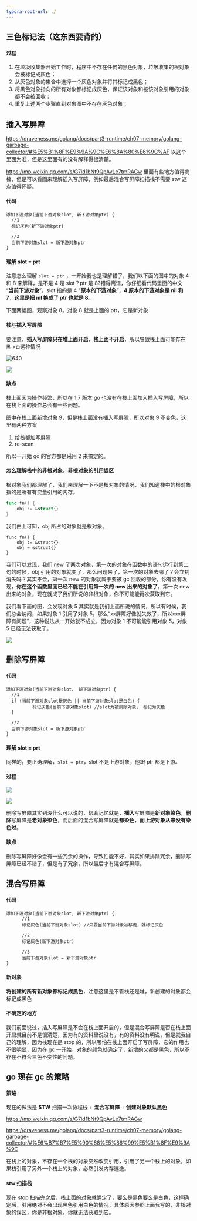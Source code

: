 ```yaml
---
typora-root-url: ./
---
```


## 三色标记法（这东西要背的）

#### 过程

1.  在垃圾收集器开始工作时，程序中不存在任何的黑色对象，垃圾收集的根对象会被标记成灰色；
2. 从灰色对象的集合中选择一个灰色对象并将其标记成黑色；
3. 将黑色对象指向的所有对象都标记成灰色，保证该对象和被该对象引用的对象都不会被回收；
4. 重复上述两个步骤直到对象图中不存在灰色对象；

## 插入写屏障

https://draveness.me/golang/docs/part3-runtime/ch07-memory/golang-garbage-collector/#%E5%B1%8F%E9%9A%9C%E6%8A%80%E6%9C%AF 以这个里面为准，但是这里面有的没有解释得很清楚。

https://mp.weixin.qq.com/s/G7id1bNt9QpAvLe7tmRAGw 里面有些地方值得商榷，但是可以看图来理解插入写屏障，例如最后混合写屏障扫描栈不需要 stw 这点值得怀疑。

#### 代码

```
添加下游对象(当前下游对象slot, 新下游对象ptr) {
  //1
  标记灰色(新下游对象ptr)
  
  //2
  当前下游对象slot = 新下游对象ptr  
}
```

#### 理解 slot = prt

注意怎么理解 `slot = ptr` ，一开始我也是理解错了，我们以下面的图中的对象 4 和 8 来解释，是不是 4 是 slot？ptr 是 8?错得离谱，你仔细看代码里面的中文 “**当前下游对象**”，slot 指的是 4 “**原本的下游对象**”，**4 原本的下游对象是 nil 和 7**，**这里是把 nil 换成了 ptr 也就是 8**。

下面两幅图，观察对象 8，对象 8 就是上面的 ptr，它是新对象

#### 栈与插入写屏障

要注意，**插入写屏障只在堆上面开启**，**栈上面不开启**，所以导致栈上面可能存在`黑->白`这种情况

![640](/640.jpg)

![](/641.jpg)

#### 缺点

栈上面因为操作频繁，所以在 1.7 版本 go 也没有在栈上面加入插入写屏障，所以在栈上面的操作总会有一些问题。

图中在栈上面新增对象 9，但是栈上面没有插入写屏障，所以对象 9 不变色，这里有两种方案

1. 给栈都加写屏障
2. re-scan

所以一开始 go 的官方都是采用 2 来搞定的。

#### 怎么理解栈中的非根对象，非根对象的引用误区

根对象我们都理解了，我们来理解一下不是根对象的情况，我们知道栈中的根对象指的是所有有变量引用的内存。

```go
func fn() {
    obj := &struct{}
}
```

我们由上可知，obj 所占的对象就是根对象。

```
func fn() {
    obj := &struct{}
    obj = &struct{}
}
```

我们可以发现，我们 new 了两次对象，第一次的对象在函数中的语句运行到第二句的时候，obj 引用的对象就变了，那么问题来了，第一次的对象去哪了？会立刻消失吗？其实不会，第一次 new 的对象就属于要被 gc 回收的部分，你有没有发现，**你在这个函数里面已经不能在引用第一次的 new 出来的对象了**。第一次 new 出来的对象，现在就成了我们所说的非根对象，你不可能能再次获取到它。

我们看下面的图，会发现对象 5 其实就是我们上面所说的情况，所以有时候，我们总会纳闷，如果对象 1 引用了对象 5，那么“xx屏障好像就失效了，所以xxx屏障有问题”，这种说法从一开始就不成立，因为对象 1 不可能能引用对象 5，对象 5 已经无法获取了。

![](/639.jpg)

## 删除写屏障

#### 代码

```
添加下游对象(当前下游对象slot， 新下游对象ptr) {
  //1
  if (当前下游对象slot是灰色 || 当前下游对象slot是白色) {
          标记灰色(当前下游对象slot) //slot为被删除对象， 标记为灰色
  }
  
  //2
  当前下游对象slot = 新下游对象ptr
}
```

#### 理解 slot = prt

同样的，要正确理解，`slot = ptr`，slot 不是上游对象，他跟 ptr 都是下游。

#### 过程

![](/642.jpg)

![](/643.jpg)

删除写屏障其实到没什么可以说的，帮助记忆就是，**插入**写屏障是**新对象染色**，**删除**写屏障是**老对象染色**，而后面的混合写屏障就是**都染色**，**而上游对象从来没有染色过**。

#### 缺点

删除写屏障好像会有一些冗余的操作，导致性能不好，其实如果排除冗余，删除写屏障已经不错了，但是有了冗余，所以最后才有混合写屏障。

## 混合写屏障

#### 代码

```
添加下游对象(当前下游对象slot, 新下游对象ptr) {
      //1
      标记灰色(当前下游对象slot) //只要当前下游对象被移走，就标记灰色
      
      //2
      标记灰色(新下游对象ptr)
          
      //3
      当前下游对象slot = 新下游对象ptr
}
```

#### 新对象

**将创建的所有新对象都标记成黑色**，注意这里是不管栈还是堆，新创建的对象都会标记成黑色

#### 不确定的地方

我们前面说过，插入写屏障是不会在栈上面开启的，但是混合写屏障是否在栈上面开启就目前不是很清楚，因为有的资料里说没有，有的资料没有明说，但是就我自己的理解，因为栈现在是 stop 的，所以哪怕在栈上面开启了写屏障，它的作用也不很明显，因为在 gc 一开始，对象的颜色就确定了，新增的又都是黑色，所以不存在不符合三色不变性的问题。

## go 现在 gc 的策略

#### 策略

现在的做法是 **STW** 扫描一次协程栈 + **混合写屏障** + **创建对象默认黑色** 

https://mp.weixin.qq.com/s/G7id1bNt9QpAvLe7tmRAGw

https://draveness.me/golang/docs/part3-runtime/ch07-memory/golang-garbage-collector/#%E6%B7%B7%E5%90%88%E5%86%99%E5%B1%8F%E9%9A%9C

在栈上的对象，不存在一个栈的对象突然改变引用，引用了另一个栈上的对象，如果栈引用了另外一个栈上的对象，必然引发内存逃逸。

#### stw 扫描栈

现在 stop 扫描完之后，栈上面的对象就确定了，要么是黑色要么是白色，这样确定后，引用绝对不会出现黑色引用白色的情况，具体原因参照上面我写的，非根对象的误区，你是非根对象，你就无法获取到它。